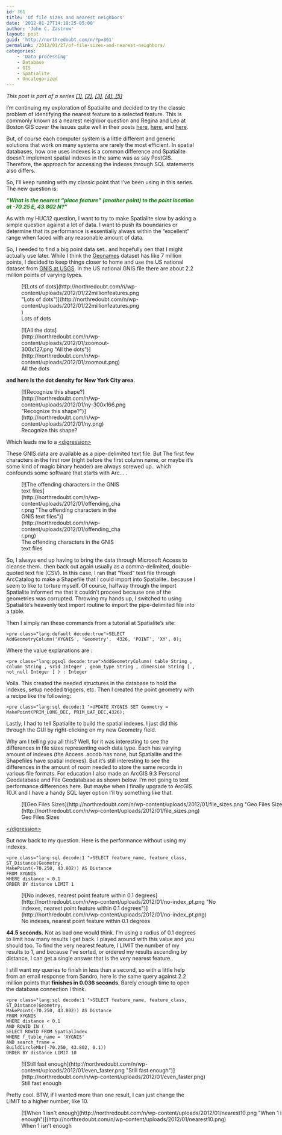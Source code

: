 ```yaml
---
id: 361
title: 'Of file sizes and nearest neighbors'
date: '2012-01-27T14:18:25-05:00'
author: 'John C. Zastrow'
layout: post
guid: 'http://northredoubt.com/n/?p=361'
permalink: /2012/01/27/of-file-sizes-and-nearest-neighbors/
categories:
    - 'Data processing'
    - Database
    - GIS
    - Spatialite
    - Uncategorized
---
```


*This post is part of a series [\[1\]](http://northredoubt.com/n/2012/01/16/example-with-php-and-spatialite-part-1/ "Example with PHP and Spatialite, part 1"), [\[2\]](http://northredoubt.com/n/2012/01/17/example-with-php-and-spatialite-part-2/ "Example with PHP and Spatialite, part 2"), [\[3\]](http://northredoubt.com/n/2012/01/18/spatialite-and-spatial-indexes/ "Spatialite and Spatial Indexes"), [\[4\],](http://northredoubt.com/n/2012/01/20/spatialite-speed-test/ "Spatialite Speed Test")[ \[5\]](http://northredoubt.com/n/2012/01/27/of-file-sizes-and-nearest-neighbors/ "Of file sizes and nearest neighbors")*

I’m continuing my exploration of Spatialite and decided to try the classic problem of identifying the nearest feature to a selected feature. This is commonly known as a nearest neighbor question and Regina and Leo at Boston GIS cover the issues quite well in their posts [here](http://www.bostongis.com/PrinterFriendly.aspx?content_name=postgis_nearest_neighbor), [here](http://www.bostongis.com/PrinterFriendly.aspx?content_name=postgis_nearest_neighbor_generic), and [here](http://www.bostongis.com/blog/index.php?/categories/7-nearest-neighbor).

But, of course each computer system is a little different and generic solutions that work on many systems are rarely the most efficient. In spatial databases, how one uses indexes is a common difference and Spatialite doesn’t implement spatial indexes in the same was as say PostGIS. Therefore, the approach for accessing the indexes through SQL statements also differs.

So, I’ll keep running with my classic point that I’ve been using in this series. The new question is:

<span style="color: #008000;"> ***“What is the nearest “place feature” (another point) to the point location at -70.25 E, 43.802 N?”***</span>

As with my HUC12 question, I want to try to make Spatialite slow by asking a simple question against a lot of data. I want to push its boundaries or determine that its performance is essentially always within the “excellent” range when faced with any reasonable amount of data.

So, I needed to find a big point data set.. and hopefully oen that I might actually use later. While I think the [Geonames](<http://www.geonames.org/ >) dataset has like 7 million points, I decided to keep things closer to home and use the US national dataset from [GNIS at USGS](http://gnis.usgs.gov/domestic/download_data.htm). In the US national GNIS file there are about 2.2 million points of varying types.

<figure aria-describedby="caption-attachment-370" class="wp-caption alignnone" id="attachment_370" style="width: 316px">[![Lots of dots](http://northredoubt.com/n/wp-content/uploads/2012/01/22millionfeatures.png "Lots of dots")](http://northredoubt.com/n/wp-content/uploads/2012/01/22millionfeatures.png)<figcaption class="wp-caption-text" id="caption-attachment-370">Lots of dots</figcaption></figure>

<figure aria-describedby="caption-attachment-377" class="wp-caption alignnone" id="attachment_377" style="width: 300px">[![All the dots](http://northredoubt.com/n/wp-content/uploads/2012/01/zoomout-300x127.png "All the dots")](http://northredoubt.com/n/wp-content/uploads/2012/01/zoomout.png)<figcaption class="wp-caption-text" id="caption-attachment-377">All the dots</figcaption></figure>

**and here is the dot density for New York City area.**

<figure aria-describedby="caption-attachment-376" class="wp-caption alignnone" id="attachment_376" style="width: 300px">[![Recognize this shape?](http://northredoubt.com/n/wp-content/uploads/2012/01/ny-300x166.png "Recognize this shape?")](http://northredoubt.com/n/wp-content/uploads/2012/01/ny.png)<figcaption class="wp-caption-text" id="caption-attachment-376">Recognize this shape?</figcaption></figure>

Which leads me to a <span style="text-decoration: underline;">&lt;digression&gt;</span>

These GNIS data are available as a pipe-delimited text file. But The first few characters in the first row (right before the first column name, or maybe it’s some kind of magic binary header) are always screwed up.. which confounds some software that starts with Arc… .

<figure aria-describedby="caption-attachment-367" class="wp-caption alignnone" id="attachment_367" style="width: 267px">[![The offending characters in the GNIS text files](http://northredoubt.com/n/wp-content/uploads/2012/01/offending_char.png "The offending characters in the GNIS text files")](http://northredoubt.com/n/wp-content/uploads/2012/01/offending_char.png)<figcaption class="wp-caption-text" id="caption-attachment-367">The offending characters in the GNIS text files</figcaption></figure>

So, I always end up having to bring the data through Microsoft Access to cleanse them.. then back out again usually as a comma-delimited, double-quoted text file (CSV). In this case, I ran that “fixed” text file through ArcCatalog to make a Shapefile that I could import into Spatialite.. because I seem to like to torture myself. Of course, halfway through the import Spatialite informed me that it couldn’t proceed because one of the geometries was corrupted. Throwing my hands up, I switched to using Spatialite’s heavenly text import routine to import the pipe-delimited file into a table.

Then I simply ran these commands from a tutorial at Spatialite’s site:

```
<pre class="lang:default decode:true">SELECT AddGeometryColumn('XYGNIS', 'Geometry',  4326, 'POINT', 'XY', 0);
```

Where the value explanations are :

```
<pre class="lang:pgsql decode:true">AddGeometryColumn( table String , column String , srid Integer , geom_type String , dimension String [ , not_null Integer ] ) : Integer
```

Voila. This created the needed structures in the database to hold the indexes, setup needed triggers, etc. Then I created the point geometry with a recipe like the following:

```
<pre class="lang:sql decode:1 ">UPDATE XYGNIS SET Geometry = MakePoint(PRIM_LONG_DEC, PRIM_LAT_DEC,4326);
```

Lastly, I had to tell Spatialite to build the spatial indexes. I just did this through the GUI by right-clicking on my new Geometry field.

Why am I telling you all this? Well, for it was interesting to see the differences in file sizes representing each data type. Each has varying amount of indexes (the Access .accdb has none, but Spatialite and the Shapefiles have spatial indexes). But it’s still interesting to see the differences in the amount of room needed to store the same records in various file formats. For education I also made an ArcGIS 9.3 Personal Geodatabase and File Geodatabase as shown below. I’m not going to test performance differences here. But maybe when I finally upgrade to ArcGIS 10.X and I have a handy SQL layer option I’ll try something like that.

<figure aria-describedby="caption-attachment-366" class="wp-caption alignnone" id="attachment_366" style="width: 873px">[![Geo Files Sizes](http://northredoubt.com/n/wp-content/uploads/2012/01/file_sizes.png "Geo Files Sizes")](http://northredoubt.com/n/wp-content/uploads/2012/01/file_sizes.png)<figcaption class="wp-caption-text" id="caption-attachment-366">Geo Files Sizes</figcaption></figure>

<span style="text-decoration: underline;"> &lt;/digression&gt;</span>

But now back to my question. Here is the performance without using my indexes.

```
<pre class="lang:sql decode:1 ">SELECT feature_name, feature_class, ST_Distance(Geometry,
MakePoint(-70.250, 43.802)) AS Distance
FROM XYGNIS
WHERE distance < 0.1
ORDER BY distance LIMIT 1
```

<figure aria-describedby="caption-attachment-378" class="wp-caption alignnone" id="attachment_378" style="width: 528px">[![No indexes, nearest point feature within 0.1 degrees](http://northredoubt.com/n/wp-content/uploads/2012/01/no-index_pt.png "No indexes, nearest point feature within 0.1 degrees")](http://northredoubt.com/n/wp-content/uploads/2012/01/no-index_pt.png)<figcaption class="wp-caption-text" id="caption-attachment-378">No indexes, nearest point feature within 0.1 degrees</figcaption></figure>

**44.5 seconds.** Not as bad one would think. I’m using a radius of 0.1 degrees to limit how many results I get back. I played around with this value and you should too. To find the very nearest feature, I LIMIT the number of my results to 1, and because I’ve sorted, or ordered my results ascending by distance, I can get a single answer that is the very nearest feature.

I still want my queries to finish in less than a second, so with a little help from an email response from Sandro, here is the same query against 2.2 million points that **finishes in 0.036 seconds**. Barely enough time to open the database connection I think.

```
<pre class="lang:sql decode:1 ">SELECT feature_name, feature_class, ST_Distance(Geometry,
MakePoint(-70.250, 43.802)) AS Distance
FROM XYGNIS
WHERE distance < 0.1
AND ROWID IN (
SELECT ROWID FROM SpatialIndex
WHERE f_table_name = 'XYGNIS'
AND search_frame =
BuildCircleMbr(-70.250, 43.802, 0.1))
ORDER BY distance LIMIT 10
```

<figure aria-describedby="caption-attachment-368" class="wp-caption alignnone" id="attachment_368" style="width: 509px">[![Still fast enough](http://northredoubt.com/n/wp-content/uploads/2012/01/even_faster.png "Still fast enough")](http://northredoubt.com/n/wp-content/uploads/2012/01/even_faster.png)<figcaption class="wp-caption-text" id="caption-attachment-368">Still fast enough</figcaption></figure>

Pretty cool. BTW, if I wanted more than one result, I can just change the LIMIT to a higher number, like 10.

<figure aria-describedby="caption-attachment-369" class="wp-caption alignnone" id="attachment_369" style="width: 752px">[![When 1 isn't enough](http://northredoubt.com/n/wp-content/uploads/2012/01/nearest10.png "When 1 isn't enough")](http://northredoubt.com/n/wp-content/uploads/2012/01/nearest10.png)<figcaption class="wp-caption-text" id="caption-attachment-369">When 1 isn’t enough</figcaption></figure>